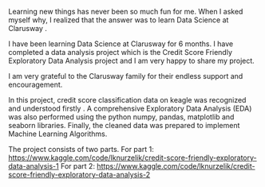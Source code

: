 Learning new things has never been so much fun for me. When I asked myself why, I realized that the answer was to learn Data Science at Clarusway .

I have been learning Data Science at Clarusway for 6 months. I have completed a data analysis project which is the Credit Score Friendly Exploratory Data Analysis project and I am very happy to share my project.

I am very grateful to the Clarusway family for their endless support and encouragement.

In this project, credit score classification data on keagle was recognized and understood firstly . A comprehensive Exploratory Data Analysis (EDA) was also performed using the python numpy, pandas, matplotlib and seaborn libraries. Finally, the cleaned data was prepared to implement Machine Learning Algorithms.

The project consists of two parts.
For part 1: https://www.kaggle.com/code/lknurzelik/credit-score-friendly-exploratory-data-analysis-1
For part 2: https://www.kaggle.com/code/lknurzelik/credit-score-friendly-exploratory-data-analysis-2
